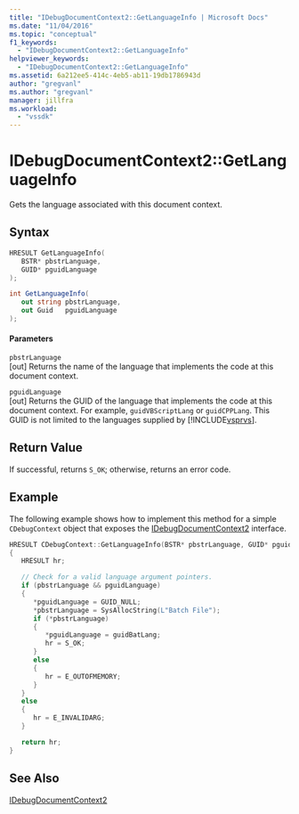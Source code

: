 ```yaml
---
title: "IDebugDocumentContext2::GetLanguageInfo | Microsoft Docs"
ms.date: "11/04/2016"
ms.topic: "conceptual"
f1_keywords:
  - "IDebugDocumentContext2::GetLanguageInfo"
helpviewer_keywords:
  - "IDebugDocumentContext2::GetLanguageInfo"
ms.assetid: 6a212ee5-414c-4eb5-ab11-19db1786943d
author: "gregvanl"
ms.author: "gregvanl"
manager: jillfra
ms.workload:
  - "vssdk"
---
```

# IDebugDocumentContext2::GetLanguageInfo
Gets the language associated with this document context.

## Syntax

```cpp
HRESULT GetLanguageInfo(
   BSTR* pbstrLanguage,
   GUID* pguidLanguage
);
```

```csharp
int GetLanguageInfo(
   out string pbstrLanguage,
   out Guid   pguidLanguage
);
```

#### Parameters
`pbstrLanguage`  
[out] Returns the name of the language that implements the code at this document context.

`pguidLanguage`  
[out] Returns the GUID of the language that implements the code at this document context. For example, `guidVBScriptLang` or `guidCPPLang`. This GUID is not limited to the languages supplied by [!INCLUDE[vsprvs](../../../code-quality/includes/vsprvs_md.md)].

## Return Value
If successful, returns `S_OK`; otherwise, returns an error code.

## Example
The following example shows how to implement this method for a simple `CDebugContext` object that exposes the [IDebugDocumentContext2](../../../extensibility/debugger/reference/idebugdocumentcontext2.md) interface.

```cpp
HRESULT CDebugContext::GetLanguageInfo(BSTR* pbstrLanguage, GUID* pguidLanguage)
{
   HRESULT hr;

   // Check for a valid language argument pointers.
   if (pbstrLanguage && pguidLanguage)
   {
      *pguidLanguage = GUID_NULL;
      *pbstrLanguage = SysAllocString(L"Batch File");
      if (*pbstrLanguage)
      {
         *pguidLanguage = guidBatLang;
         hr = S_OK;
      }
      else
      {
         hr = E_OUTOFMEMORY;
      }
   }
   else
   {
      hr = E_INVALIDARG;
   }

   return hr;
}
```

## See Also
[IDebugDocumentContext2](../../../extensibility/debugger/reference/idebugdocumentcontext2.md)
